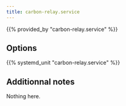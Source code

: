 ```yaml
---
title: carbon-relay.service
---
```


{{% provided_by "carbon-relay.service" %}}

## Options

{{% systemd_unit "carbon-relay.service" %}}

## Additionnal notes

Nothing here.